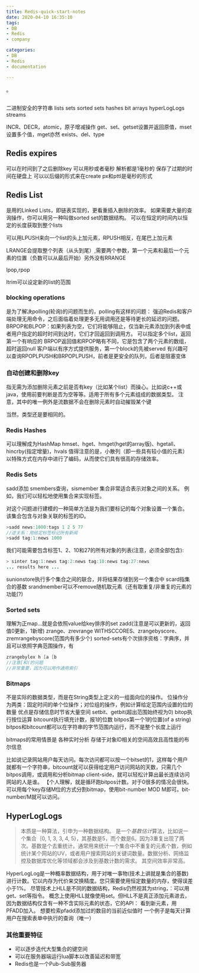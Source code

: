 ```yaml
---
title: Redis-quick-start-notes
date: 2020-04-10 16:35:10
tags:
- DB
- Redis
- company

categories:
- DB
- Redis
- documentation

---
```


。
<!--more-->

## 
二进制安全的字符串
lists
sets
sorted sets
hashes
bit arrays
hyperLogLogs
streams

INCR、DECR，atomic，原子增减操作
get、set、getset设置并返回原值，mset设置多个值，mget亦然
exists、del、type

## Redis expires
可以在时间到了之后删除key
可以用秒或者毫秒
解析都是1毫秒的
保存了过期的时间在硬盘上
可以以后缀的形式来在create
px和pttl是毫秒的形式

## Redis List
是用的Linked Lists，即链表实现的，更看重插入删除的效率。
如果需要大量的查询操作，你可以用另一种叫做sorted set的数据结构。
可以在恒定的时间内以恒定的长度获取到整个lists

可以用LPUSH来向一个list的头上加元素，RPUSH相反，在尾巴上加元素

LRANGE会提取整个列表（从头到尾）,需要两个参数，第一个元素和最后一个元素的位置（负数可以从最后开始）另外没有RRANGE

lpop,rpop

ltrim可以设定新的list的范围

### blocking operations
是为了解决polling(轮询)的问题而生的，polling有这样的问题：
强迫Redis和客户端处理无用命令，之后面临着处理更多无用调用还是等待更长的延迟的问题。
BRPOP和BLPOP：如果列表为空，它们将能够阻止，仅当新元素添加到列表中或者用户指定的超时时间到达时，它们才回返回到调用方。
可以指定多个list，返回第一个有响应的
BRPOP返回值和RPOP略有不同，它是包含了两个元素的数组，超时返回null
客户端以有序方式提供服务，第一个block的先被served
有兴趣可以查询RPOPLPUSH和BRPOPLPUSH，前者是更安全的队列，后者是阻塞变体

### 自动创建和删除key
指无需为添加删除元素之前是否有key（比如某个list）而操心。比如说c++或java，使用前要判断是否为空等等。适用于所有多个元素组成的数据类型。
注意，其中的唯一例外是流数据不会在删除元素时自动摧毁某个键

当然，类型还是要相同的。
### Redis Hashes
可以理解成为HashMap
hmset、hget、hmget(hget的array版)、hgetall、hincrby(指定增量)，hvals
值得注意的是，小散列（即一些具有较小值的元素）以特殊方式在内存中进行了编码，从而使它们具有很高的存储效率。
### Redis Sets
sadd添加
smembers查询，sismember
集合非常适合表示对象之间的关系。 例如，我们可以轻松地使用集合来实现标签。

对这个问题进行建模的一种简单方法是为我们要标记的每个对象设置一个集合。 该集合包含与对象关联的标签的ID。
```java
>sadd news:1000:tags 1 2 5 77
//逆关系：用给定标签标记所有新闻
>sadd tag:1:news 1000
```

我们可能需要包含标签1、2、10和27的所有对象的列表(注意，必须全部包含):
```java
> sinter tag:1:news tag:2:news tag:10:news tag:27:news
... results here ...
```
sunionstore执行多个集合之间的联合，并将结果存储到另一个集合中
scard指集合的基数
srandmember可以不remove随机取元素（还有取重复/非重复的元素的功能[?)

### Sorted sets
理解为正map...就是会依照value给key排序的set
zadd(注意是可以更新的，返回值0更新，1新增)
zrange、zrevrange WITHSCCORES、zrangebyscore、zremrangebyscore(范围内有多少个)
sorted-sets有个次排序资格：字典序，并且可以依照字典范围操作，有
```java
zrangebylex h [a [b
//注意[和(的问题
//非常重要，因为可以用作通用索引
```
### Bitmaps
不是实际的数据类型，而是在String类型上定义的一组面向位的操作。
位操作分为两类：固定时间的单个位操作；对位组的操作，例如计算给定范围内设置的位的数量
优点是存储信息时节省大量空间
setbit、getbit(超出范围始终视为0)
bitop执行按位运算
bitcount执行填充计数，报1的位数
bitpos第一个1的位置(of a string)
bitpos和bitcount都可以在字符串的字节范围内运行，而不是整个长度上运行

bitmaps的常用情景是
各种实时分析
存储于对象ID相关的空间高效且高性能的布尔信息

比如说记录网站用户每天访问。每次访问都可以按一个bitset的1，这样每个用户就都有一个字符串，bitcount就可以获得给定用户访问网站的天数，只需几个bitpos调用，或调用和分析bitmap client-side，就可以轻松计算出最长连续访问网站的人是谁。
【个人理解，就是循环跑bitpos计数。对于0很多的情况会很快。
可以用每个key存储M位的方式分割bitmap，使用bit-number MOD M即可。bit-number/M就可以访问。

## HyperLogLogs
>本质是一种算法，引申为一种数据结构。
>是一个*基数估计*算法，比如说一个集合｛0, 1, 3, 3, 4, 5}，其基数是5，而个数是6。因为3重复出现了两次。基数是个去重统计。通常用来统计一个集合中不重复的元素个数，例如统计某个网站的UV，或者用户搜索网站的关键词数量。数据分析、网络监控及数据库优化等领域都会涉及到基数计数的需求。
>其空间效率非常高。

HyperLogLog是一种概率数据结构，用于对唯一事物(技术上讲就是集合的基数)进行计数。它以内存为代价来交换精度。您只需要使用恒定数量的内存，使得误差小于1%。
尽管技术上HLL是不同的数据结构，Redis仍然视其为string，：可以用get、set等指令。
概念上使用HLL就像使用set。但HLL不是真正添加元素进去，因为数据结构仅含有一种不含实际元素的状态，它的API：
看到新元素，用PFADD加入。
想要检索pfadd添加过的数目的当前近似值时
一个例子是每天计算用户在搜索表单中执行的查询（唯一）

### 其他重要特征
+ 可以逐步迭代大型集合的键空间
+ 可以在服务器端运行lua脚本以改善延迟和带宽
+ Redis也是一个Pub-Sub服务器

